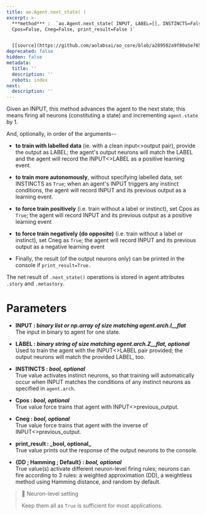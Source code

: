 ```yaml
---
title: ao.Agent.next_state( )
excerpt: >-
  ***method*** :  `ao.Agent.next_state( INPUT, LABEL=[], INSTINCTS=False,
  Cpos=False, Cneg=False, print_result=False )`


  [[source](https://github.com/aolabsai/ao_core/blob/a289502a9f80a5e76581732a7938e93cef8e1363/ao_core.py#L68)]
deprecated: false
hidden: false
metadata:
  title: ''
  description: ''
  robots: index
next:
  description: ''
---
```

Given an INPUT, this method advances the agent to the next state; this means firing all neurons (constituting a state) and incrementing `agent.state` by 1.

And, optionally, in order of the arguments--

- **to train with labelled data** (ie. with a clean input\<>output pair), provide the output as LABEL; the agent's output neurons will match the LABEL and the agent will record the INPUT\<>LABEL as a positive learning event.

- **to train more autonomously**, without specifying labelled data, set INSTINCTS as `True`; when an agent's INPUT triggers any instinct conditions, the agent will record INPUT and its previous output as a learning event.

- **to force train positively** (i.e. train without a label or instinct), set Cpos as `True`; the agent will record INPUT and its previous output as a positive learning event

- **to force train negatively (do opposite)** (i.e. train without a label or instinct), set Cneg as `True`; the agent will record INPUT and its previous output as a negative learning event

- Finally, the result (of the output neurons only) can be printed in the console if `print_result=True.` 

The net result of `.next_state()` operations is stored in agent attributes `.story` and `.metastory`.

# Parameters

- **INPUT : _binary list or np.array of size matching agent.arch.I\_\_flat_**  
          The input in binary to agent for one state.

- **LABEL : _binary string of size matching agent.arch.Z\_\_flat, optional_**  
           Used to train the agent with the INPUT\<>LABEL pair provided; the output neurons will match the provided LABEL, too.

- **INSTINCTS : _bool, optional_**  
           True value activates instinct neurons, so that training will automatically occur when INPUT matches the conditions of any instinct neurons as specified in `agent.arch`.

- **Cpos : _bool, optional_**  
           True value force trains that agent with INPUT\<>previous_output.

- **Cneg : _bool, optional_**  
           True value force trains that agent with the inverse of INPUT\<>previous_output.

- **print_result : \_bool, optional_**  
           True value prints out the response of the output neurons to the console.

- **{DD ; Hamming ; Default} : _bool, optional_**  
           True value(s) activate different neuron-level firing rules; neurons can fire according to 3 rules: a weighted approximation (DD), a weightless method using Hamming distance, and random by default.

> 🚧 Neuron-level setting
> 
> Keep them all as `True` is sufficient for most applications.